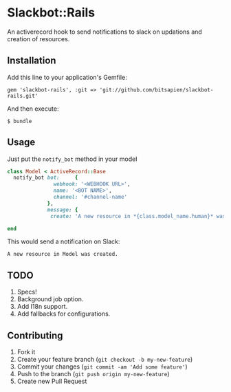# Slackbot::Rails

An activerecord hook to send notifications to slack on updations and creation of resources.

## Installation

Add this line to your application's Gemfile:

    gem 'slackbot-rails', :git => 'git://github.com/bitsapien/slackbot-rails.git'

And then execute:

    $ bundle

## Usage

Just put the `notify_bot` method in your model

```ruby
class Model < ActiveRecord::Base
  notify_bot bot:     {
               webhook: '<WEBHOOK URL>',
               name: '<BOT NAME>',
               channel: '#channel-name'
             }, 
             message: {
              create: 'A new resource in *{class.model_name.human}* was created. '}

end
```

This would send a notification on Slack:

```
A new resource in Model was created.
```


## TODO

1. Specs!
2. Background job option.
3. Add I18n support.
4. Add fallbacks for configurations.


## Contributing

1. Fork it
2. Create your feature branch (`git checkout -b my-new-feature`)
3. Commit your changes (`git commit -am 'Add some feature'`)
4. Push to the branch (`git push origin my-new-feature`)
5. Create new Pull Request
